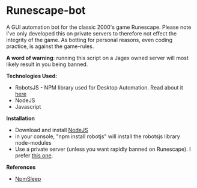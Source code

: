 # Runescape-bot

A GUI automation bot for the classic 2000's game Runescape. Please note I've only developed this on private servers to therefore not effect the integrity of the game. As botting for personal reasons, even coding practice, is against the game-rules.

**A word of warning**: running this script on a Jagex owned server will most likely result in you being banned.

**Technologies Used:**

- RobotsJS - NPM library used for Desktop Automation. Read about it [here](https://www.npmjs.com/package/robotjs)
- NodeJS
- Javascript

**Installation**

- Download and install [NodeJS](https://nodejs.org/en/download/)
- in your console, "npm install robotjs" will install the robotsjs library node-modules
- Use a private server (unless you want rapidly banned on Runescape). I prefer [this one](https://ikov.io/).

**References**

- [NpmSleep](https://www.npmjs.com/package/sleep)
